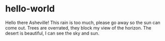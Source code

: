 # hello-world


Hello there Asheville! 
This rain is too much, please go away so the sun can come out.
Trees are overrated, they block my view of the horizon.
The desert is beautiful, I can see the sky and sun.
